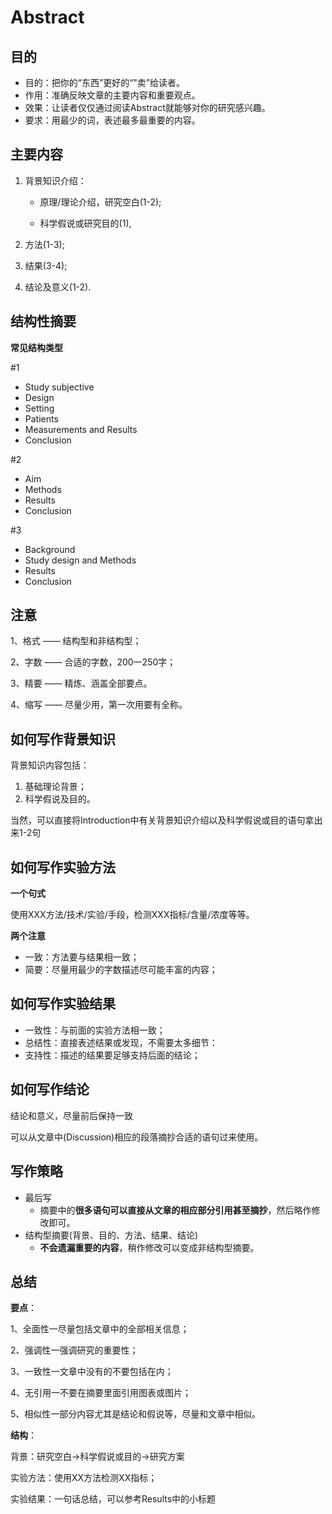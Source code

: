 # Abstract

## 目的

+ 目的：把你的“东西”更好的“"卖”给读者。
+ 作用：准确反映文章的主要内容和重要观点。
+ 效果：让读者仅仅通过阅读Abstract就能够对你的研究感兴趣。
+ 要求：用最少的词，表述最多最重要的内容。

## 主要内容

1. 背景知识介绍：

   + 原理/理论介绍，研究空白(1-2);

   + 科学假说或研究目的(1),

2. 方法(1-3);

3. 结果(3-4);

4. 结论及意义(1-2).

## 结构性摘要

**常见结构类型**

#1

+ Study subjective
+ Design
+ Setting
+ Patients
+ Measurements and Results
+ Conclusion

#2

+ Aim
+ Methods
+ Results
+ Conclusion

#3

+ Background
+ Study design and Methods
+ Results
+ Conclusion

## 注意

1、格式 —— 结构型和非结构型；

2、字数 —— 合适的字数，200一250字；

3、精要 —— 精炼、涵盖全部要点。

4、缩写 —— 尽量少用，第一次用要有全称。

## 如何写作背景知识

背景知识内容包括：

1. 基础理论背景；
2. 科学假说及目的。

当然，可以直接将Introduction中有关背景知识介绍以及科学假说或目的语句拿出来1-2句

## 如何写作实验方法

**一个句式**

使用XXX方法/技术/实验/手段，检测XXX指标/含量/浓度等等。

**两个注意**

+ 一致：方法要与结果相一致；
+ 简要：尽量用最少的字数描述尽可能丰富的内容；

## 如何写作实验结果

+ 一致性：与前面的实验方法相一致；
+ 总结性：直接表述结果或发现，不需要太多细节：
+ 支持性：描述的结果要足够支持后面的结论；

## 如何写作结论

结论和意义，尽量前后保持一致

可以从文章中(Discussion)相应的段落摘抄合适的语句过来使用。

## 写作策略

+ 最后写
  + 摘要中的**很多语句可以直接从文章的相应部分引用甚至摘抄**，然后略作修改即可。
+ 结构型摘要(背景、目的、方法、结果、结论)
  + **不会遗漏重要的内容**，稍作修改可以变成非结构型摘要。

## 总结

**要点**：

1、全面性一尽量包括文章中的全部相关信息；

2、强调性一强调研究的重要性；

3、一致性一文章中没有的不要包括在内；

4、无引用一不要在摘要里面引用图表或图片；

5、相似性一部分内容尤其是结论和假说等，尽量和文章中相似。

**结构**：

背景：研究空白→科学假说或目的→研究方案

实验方法：使用XX方法检测XX指标；

实验结果：一句话总结，可以参考Results中的小标题